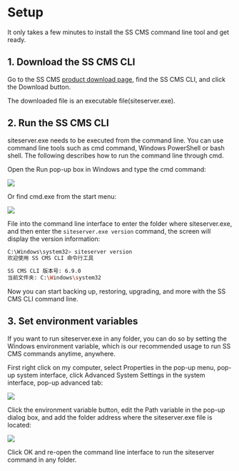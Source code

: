 # Setup

It only takes a few minutes to install the SS CMS command line tool and get ready.

## 1. Download the SS CMS CLI

Go to the SS CMS [product download page](https://www.siteserver.cn/cms/), find the SS CMS CLI, and click the Download button.

The downloaded file is an executable file(siteserver.exe).

## 2. Run the SS CMS CLI

siteserver.exe needs to be executed from the command line. You can use command line tools such as cmd command, Windows PowerShell or bash shell. The following describes how to run the command line through cmd.

Open the Run pop-up box in Windows and type the cmd command:

![](/assets/setup/01.png)

Or find cmd.exe from the start menu:

![](/assets/setup/02.jpg)

File into the command line interface to enter the folder where siteserver.exe, and then enter the `siteserver.exe version` command, the screen will display the version information:

``` sh
C:\Windows\system32> siteserver version
欢迎使用 SS CMS CLI 命令行工具

SS CMS CLI 版本号: 6.9.0
当前文件夹: C:\Windows\system32
```

Now you can start backing up, restoring, upgrading, and more with the SS CMS CLI command line.

## 3. Set environment variables

If you want to run siteserver.exe in any folder, you can do so by setting the Windows environment variable, which is our recommended usage to run SS CMS commands anytime, anywhere.

First right click on my computer, select Properties in the pop-up menu, pop-up system interface, click Advanced System Settings in the system interface, pop-up advanced tab:

![](/assets/setup/04.png)

Click the environment variable button, edit the Path variable in the pop-up dialog box, and add the folder address where the siteserver.exe file is located:

![](/assets/setup/05.png)

Click OK and re-open the command line interface to run the siteserver command in any folder.